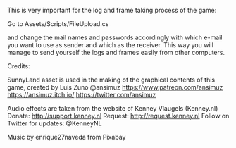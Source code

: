 This is very important for the log and frame taking process of the game:

Go to Assets/Scripts/FileUpload.cs

and change the mail names and passwords accordingly with which e-mail you want to use as sender and which as the receiver. This way you will manage to send yourself the logs and frames easily from other computers.


Credits:

SunnyLand asset is used in the making of the graphical contents of this game, created by Luis Zuno @ansimuz
https://www.patreon.com/ansimuz
https://ansimuz.itch.io/
https://twitter.com/ansimuz


Audio effects are taken from the website of Kenney Vlaugels (Kenney.nl)
Donate:   http://support.kenney.nl
Request:  http://request.kenney.nl
Follow on Twitter for updates:
@KenneyNL


Music by enrique27naveda from Pixabay
